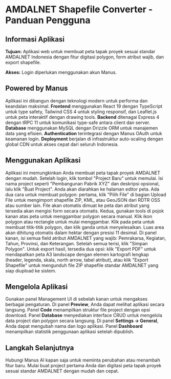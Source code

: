 # AMDALNET Shapefile Converter - Panduan Pengguna

## Informasi Aplikasi

**Tujuan:** Aplikasi web untuk membuat peta tapak proyek sesuai standar AMDALNET Indonesia dengan fitur digitasi polygon, form atribut wajib, dan export shapefile.

**Akses:** Login diperlukan menggunakan akun Manus.

## Powered by Manus

Aplikasi ini dibangun dengan teknologi modern untuk performa dan keandalan maksimal. **Frontend** menggunakan React 19 dengan TypeScript untuk type safety, Tailwind CSS 4 untuk styling responsif, dan Leaflet.js untuk peta interaktif dengan drawing tools. **Backend** ditenagai Express 4 dengan tRPC 11 untuk komunikasi type-safe antara client dan server. **Database** menggunakan MySQL dengan Drizzle ORM untuk manajemen data yang efisien. **Authentication** terintegrasi dengan Manus OAuth untuk keamanan login. **Deployment** berjalan di infrastruktur auto-scaling dengan global CDN untuk akses cepat dari seluruh Indonesia.

## Menggunakan Aplikasi

Aplikasi ini memungkinkan Anda membuat peta tapak proyek AMDALNET dengan mudah. Setelah login, klik tombol "Project Baru" untuk memulai. Isi nama project seperti "Pembangunan Pabrik XYZ" dan deskripsi opsional, lalu klik "Buat Project". Anda akan diarahkan ke halaman editor peta. Ada dua cara untuk membuat polygon: pertama, klik "Pilih File" di bagian Upload File untuk mengimport shapefile ZIP, KML, atau GeoJSON dari RDTR OSS atau sumber lain. File akan otomatis dimuat ke peta dan atribut yang tersedia akan mengisi form secara otomatis. Kedua, gunakan tools di pojok kanan atas peta untuk menggambar polygon secara manual. Klik ikon polygon atau rectangle untuk mulai menggambar. Klik pada peta untuk membuat titik-titik polygon, dan klik ganda untuk menyelesaikan. Luas area akan dihitung otomatis dalam hektar dengan presisi 11 desimal. Di panel kanan, isi semua field atribut AMDALNET yang wajib: Pemrakarsa, Kegiatan, Tahun, Provinsi, dan Keterangan. Setelah semua terisi, klik "Simpan Polygon". Untuk export hasil, tersedia dua opsi: klik "Export PDF" untuk mendapatkan peta A3 landscape dengan elemen kartografi lengkap (header, legenda, skala, north arrow, tabel atribut), atau klik "Export Shapefile" untuk mengunduh file ZIP shapefile standar AMDALNET yang siap diupload ke sistem.

## Mengelola Aplikasi

Gunakan panel Management UI di sebelah kanan untuk mengakses berbagai pengaturan. Di panel **Preview**, Anda dapat melihat aplikasi secara langsung. Panel **Code** menampilkan struktur file project dengan opsi download. Panel **Database** menyediakan interface CRUD untuk mengelola data project dan polygon secara langsung. Di panel **Settings → General**, Anda dapat mengubah nama dan logo aplikasi. Panel **Dashboard** menampilkan statistik penggunaan aplikasi setelah dipublish.

## Langkah Selanjutnya

Hubungi Manus AI kapan saja untuk meminta perubahan atau menambah fitur baru. Mulai buat project pertama Anda dan digitasi peta tapak proyek sesuai standar AMDALNET dengan mudah dan cepat.
